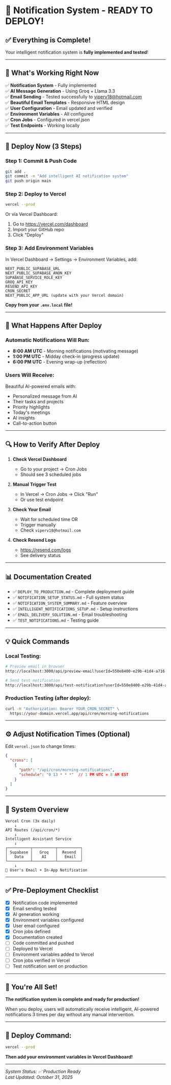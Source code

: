 # 🎉 Notification System - READY TO DEPLOY!

## ✅ Everything is Complete!

Your intelligent notification system is **fully implemented and tested**!

---

## 🎯 What's Working Right Now

✅ **Notification System** - Fully implemented  
✅ **AI Message Generation** - Using Groq + Llama 3.3  
✅ **Email Sending** - Tested successfully to viperv18@hotmail.com  
✅ **Beautiful Email Templates** - Responsive HTML design  
✅ **User Configuration** - Email updated and verified  
✅ **Environment Variables** - All configured  
✅ **Cron Jobs** - Configured in vercel.json  
✅ **Test Endpoints** - Working locally  

---

## 🚀 Deploy Now (3 Steps)

### **Step 1: Commit & Push Code**

```bash
git add .
git commit -m "Add intelligent AI notification system"
git push origin main
```

### **Step 2: Deploy to Vercel**

```bash
vercel --prod
```

Or via Vercel Dashboard:
1. Go to https://vercel.com/dashboard
2. Import your GitHub repo
3. Click "Deploy"

### **Step 3: Add Environment Variables**

In Vercel Dashboard → Settings → Environment Variables, add:

```
NEXT_PUBLIC_SUPABASE_URL
NEXT_PUBLIC_SUPABASE_ANON_KEY
SUPABASE_SERVICE_ROLE_KEY
GROQ_API_KEY
RESEND_API_KEY
CRON_SECRET
NEXT_PUBLIC_APP_URL (update with your Vercel domain)
```

**Copy from your `.env.local` file!**

---

## 📅 What Happens After Deploy

### **Automatic Notifications Will Run:**

- **8:00 AM UTC** - Morning notifications (motivating message)
- **1:00 PM UTC** - Midday check-in (progress update)
- **6:00 PM UTC** - Evening wrap-up (reflection)

### **Users Will Receive:**

Beautiful AI-powered emails with:
- Personalized message from AI
- Their tasks and projects
- Priority highlights
- Today's meetings
- AI insights
- Call-to-action button

---

## 🔍 How to Verify After Deploy

1. **Check Vercel Dashboard**
   - Go to your project → Cron Jobs
   - Should see 3 scheduled jobs

2. **Manual Trigger Test**
   - In Vercel → Cron Jobs → Click "Run"
   - Or use test endpoint

3. **Check Your Email**
   - Wait for scheduled time OR
   - Trigger manually
   - Check `viperv18@hotmail.com`

4. **Check Resend Logs**
   - https://resend.com/logs
   - See delivery status

---

## 📊 Documentation Created

- ✅ `DEPLOY_TO_PRODUCTION.md` - Complete deployment guide
- ✅ `NOTIFICATION_SETUP_STATUS.md` - Full system status
- ✅ `NOTIFICATION_SYSTEM_SUMMARY.md` - Feature overview
- ✅ `INTELLIGENT_NOTIFICATIONS_SETUP.md` - Setup instructions
- ✅ `EMAIL_DELIVERY_SOLUTION.md` - Email troubleshooting
- ✅ `TEST_NOTIFICATIONS.md` - Testing guide

---

## 💡 Quick Commands

### **Local Testing:**
```bash
# Preview email in browser
http://localhost:3000/api/preview-email?userId=550e8400-e29b-41d4-a716-446655440000&period=morning

# Send test notification
http://localhost:3000/api/test-notification?userId=550e8400-e29b-41d4-a716-446655440000&period=morning
```

### **Production Testing (after deploy):**
```bash
curl -H "Authorization: Bearer YOUR_CRON_SECRET" \
  https://your-domain.vercel.app/api/cron/morning-notifications
```

---

## ⚙️ Adjust Notification Times (Optional)

Edit `vercel.json` to change times:

```json
{
  "crons": [
    {
      "path": "/api/cron/morning-notifications",
      "schedule": "0 13 * * *"  // 1 PM UTC = 8 AM EST
    }
  ]
}
```

---

## 🎯 System Overview

```
Vercel Cron (3x daily)
    ↓
API Routes (/api/cron/*)
    ↓
Intelligent Assistant Service
    ↓
┌──────────┬──────────┬──────────┐
│ Supabase │   Groq   │  Resend  │
│   Data   │    AI    │   Email  │
└──────────┴──────────┴──────────┘
    ↓
📧 User's Email + In-App Notification
```

---

## ✅ Pre-Deployment Checklist

- [x] Notification code implemented
- [x] Email sending tested
- [x] AI generation working
- [x] Environment variables configured
- [x] User email configured
- [x] Cron jobs defined
- [x] Documentation created
- [ ] Code committed and pushed
- [ ] Deployed to Vercel
- [ ] Environment variables added to Vercel
- [ ] Cron jobs verified in Vercel
- [ ] Test notification sent on production

---

## 🎉 You're All Set!

**The notification system is complete and ready for production!**

When you deploy, users will automatically receive intelligent, AI-powered notifications 3 times per day without any manual intervention.

---

## 🚀 Deploy Command:

```bash
vercel --prod
```

**Then add your environment variables in Vercel Dashboard!**

---

*System Status: ✅ Production Ready*  
*Last Updated: October 31, 2025*

